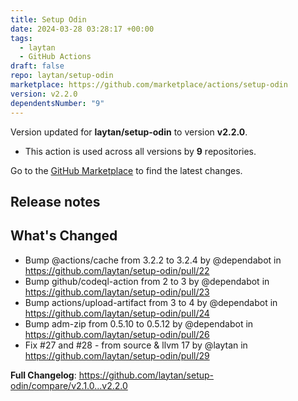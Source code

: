 ```yaml
---
title: Setup Odin
date: 2024-03-28 03:28:17 +00:00
tags:
  - laytan
  - GitHub Actions
draft: false
repo: laytan/setup-odin
marketplace: https://github.com/marketplace/actions/setup-odin
version: v2.2.0
dependentsNumber: "9"
---
```



Version updated for **laytan/setup-odin** to version **v2.2.0**.
- This action is used across all versions by **9** repositories.

Go to the [GitHub Marketplace](https://github.com/marketplace/actions/setup-odin) to find the latest changes.

## Release notes

## What's Changed
* Bump @actions/cache from 3.2.2 to 3.2.4 by @dependabot in https://github.com/laytan/setup-odin/pull/22
* Bump github/codeql-action from 2 to 3 by @dependabot in https://github.com/laytan/setup-odin/pull/23
* Bump actions/upload-artifact from 3 to 4 by @dependabot in https://github.com/laytan/setup-odin/pull/24
* Bump adm-zip from 0.5.10 to 0.5.12 by @dependabot in https://github.com/laytan/setup-odin/pull/26
* Fix #27 and #28 - from source & llvm 17 by @laytan in https://github.com/laytan/setup-odin/pull/29


**Full Changelog**: https://github.com/laytan/setup-odin/compare/v2.1.0...v2.2.0
